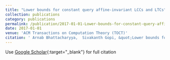 ```yaml
---
title: "Lower bounds for constant query affine-invariant LCCs and LTCs"
collection: publications
category: publications
permalink: /publication/2017-01-01-Lower-bounds-for-constant-query-affine-invariant-LCCs-and-LTCs
date: 2017-01-01
venue: 'ACM Transactions on Computation Theory (TOCT)'
citation: ' Arnab Bhattacharyya,  Sivakanth Gopi, &quot;Lower bounds for constant query affine-invariant LCCs and LTCs.&quot; ACM Transactions on Computation Theory (TOCT), 2017.'
---
```

Use [Google Scholar](https://scholar.google.com/scholar?q=Lower+bounds+for+constant+query+affine+invariant+LCCs+and+LTCs){:target="_blank"} for full citation